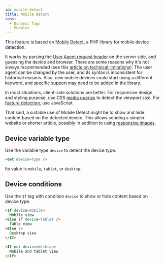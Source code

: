 ```yaml
---
id: mobile-detect
title: Mobile Detect
tags:
  - Dynamic Tags
  - Modules
---
```

This feature is based on [Mobile Detect](https://github.com/serbanghita/Mobile-Detect), a PHP library for mobile device detection.

It works by parsing the [User Agent request header](https://developer.mozilla.org/en-US/Web/HTTP/Headers/User-Agent) on the server side, and guessing the device and browser. There are some reasons why it's not always recommended (see this [article on technical limitations](https://github.com/serbanghita/Mobile-Detect/blob/5.x/KNOWN_LIMITATIONS.md)). The user agent can be changed by the user, and its syntax is inconsistent for historical reasons. Also, new mobile devices could start using a different keyword, and specific support may need to be added in the library.

In most situations, client-side solutions are better. For responsive design and styling purpose, use CSS [media queries](https://developer.mozilla.org/en-US/Web/CSS/Media_Queries) to detect the viewport size. For [feature detection](https://developer.mozilla.org/en-US/Learn/Tools_and_testing/Cross_browser_testing/Feature_detection), use JavaScript.

That said, a suitable use of Mobile Detect might be to show and hide content based on the detected device. This allows sending a simpler website or shorter article, possibly in addition to using [responsive images](https://developer.mozilla.org/en-US/Learn/HTML/Multimedia_and_embedding/Responsive_images).

## Device variable type

Use the variable type `device` to detect the device type.

```html
<Get device=type />
```

Its value is `mobile`, `tablet`, or `desktop`.

## Device conditions

Use the `If` tag with condition `device` to show or hide content based on device type.

```html
<If device=mobile>
  Mobile view
<Else if device=tablet />
  Table view
<Else />
  Desktop view
</If>
```

```html
<If not device=desktop>
  Mobile and tablet view
</If>
```
